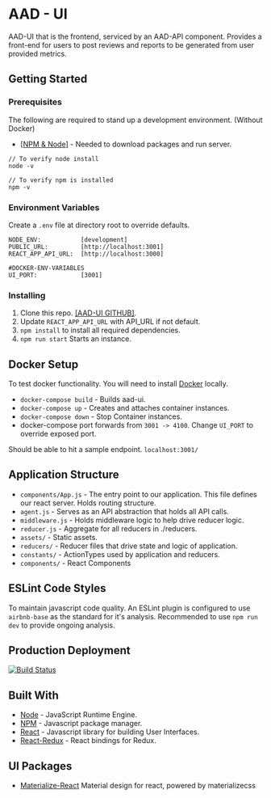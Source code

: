 # AAD - UI

AAD-UI that is the frontend, serviced by an AAD-API component.
Provides a front-end for users to post reviews and reports to be generated
from user provided metrics.

## Getting Started

### Prerequisites

The following are required to stand up a development environment. (Without Docker)

* [[NPM & Node]](https://www.npmjs.com/get-npm) - Needed to download packages and run server.
```
// To verify node install
node -v

// To verify npm is installed
npm -v
```

### Environment Variables
Create a `.env` file at directory root to override defaults.
````
NODE_ENV:           [development]
PUBLIC_URL:         [http://localhost:3001]
REACT_APP_API_URL:  [http://localhost:3000]

#DOCKER-ENV-VARIABLES
UI_PORT:            [3001]

````

### Installing
1. Clone this repo.  [[AAD-UI GITHUB]](https://github.com/sofwerx/AAD-UI).
2. Update `REACT_APP_API_URL` with API_URL if not default.
2. `npm install` to install all required dependencies.
3. `npm run start` Starts an instance.

## Docker Setup
To test docker functionality. You will need to install [Docker](https://docs.docker.com/compose/install/) locally.
* `docker-compose build` - Builds aad-ui.
* `docker-compose up` - Creates and attaches container instances.
* `docker-compose down` - Stop Container instances.
* docker-compose port forwards from `3001 -> 4100`. Change `UI_PORT` to override exposed port.


Should be able to hit a sample endpoint.
`localhost:3001/`

## Application Structure
- `components/App.js` - The entry point to our application. This file defines our react server. Holds routing structure.
- `agent.js` - Serves as an API abstraction that holds all API calls.
- `middleware.js` - Holds middleware logic to help drive reducer logic.
- `reducer.js` - Aggregate for all reducers in ./reducers.
- `assets/` -  Static assets.
- `reducers/` - Reducer files that drive state and logic of application.
- `constants/` - ActionTypes used by application and reducers.
- `components/` - React Components

## ESLint Code Styles
To maintain javascript code quality. An ESLint plugin is configured to use 
`airbnb-base` as the standard for it's analysis. Recommended to use `npm run dev`
to provide ongoing analysis.

## Production Deployment
[![Build Status](https://travis-ci.org/sofwerx/AAD-UI.svg?branch=master)](https://travis-ci.org/sofwerx/AAD-UI)

## Built With

* [Node](https://nodejs.org/en/docs/) - JavaScript Runtime Engine.
* [NPM](https://docs.npmjs.com/about-npm/) -  Javascript package manager.
* [React](https://reactjs.org/) - Javascript library for building User Interfaces.
* [React-Redux](https://react-redux.js.org/) - React bindings for Redux.

## UI Packages
* [Materialize-React](https://github.com/react-materialize/react-materialize) Material design for react, powered by materializecss

